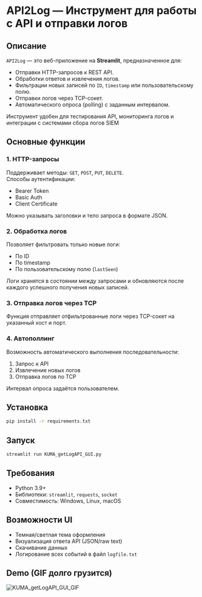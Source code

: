 # API2Log — Инструмент для работы с API и отправки логов

## Описание
`API2Log` — это веб-приложение на **Streamlit**, предназначенное для:
- Отправки HTTP-запросов к REST API.
- Обработки ответов и извлечения логов.
- Фильтрации новых записей по `ID`, `timestamp` или пользовательскому полю.
- Отправки логов через TCP-сокет.
- Автоматического опроса (polling) с заданным интервалом.

Инструмент удобен для тестирования API, мониторинга логов и интеграции с системами сбора логов SIEM

## Основные функции

### 1. **HTTP-запросы**
Поддерживает методы: `GET`, `POST`, `PUT`, `DELETE`.  
Способы аутентификации:
- Bearer Token
- Basic Auth
- Client Certificate

Можно указывать заголовки и тело запроса в формате JSON.

### 2. **Обработка логов**
Позволяет фильтровать только новые логи:
- По ID
- По timestamp
- По пользовательскому полю (`lastSeen`)

Логи хранятся в состоянии между запросами и обновляются после каждого успешного получения новых записей.

### 3. **Отправка логов через TCP**
Функция отправляет отфильтрованные логи через TCP-сокет на указанный хост и порт.

### 4. **Автополлинг**
Возможность автоматического выполнения последовательности:
1. Запрос к API
2. Извлечение новых логов
3. Отправка логов по TCP

Интервал опроса задаётся пользователем.

## Установка

```bash
pip install -r requirements.txt
```

## Запуск

```cmd
streamlit run KUMA_getLogAPI_GUI.py
```

## Требования
- Python 3.9+
- Библиотеки: `streamlit`, `requests`, `socket`
- Совместимость: Windows, Linux, macOS

## Возможности UI
- Темная/светлая тема оформления
- Визуализация ответа API (JSON/raw text)
- Скачивание данных
- Логирование всех событий в файл `logfile.txt`

## Demo (GIF долго грузится)
![KUMA_getLogAPI_GUI_GIF](https://github.com/user-attachments/assets/4ba8cb38-54aa-4021-81c6-1ee9dcabe3d3)

